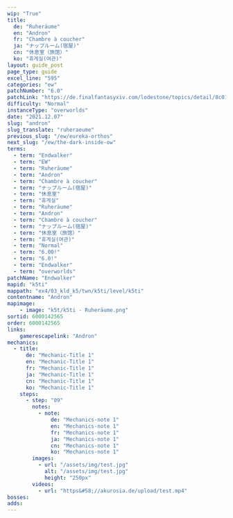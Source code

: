 ```yaml
---
wip: "True"
title:
  de: "Ruheräume"
  en: "Andron"
  fr: "Chambre à coucher"
  ja: "ナップルーム(宿屋)"
  cn: "休息室（旅馆）"
  ko: "휴게실(여관)"
layout: guide_post
page_type: guide
excel_line: "595"
categories: "ew"
patchNumber: "6.0"
patchLink: "https://de.finalfantasyxiv.com/lodestone/topics/detail/8c0146ce7f89035f0f27dcad1edcf30d3037fcf5"
difficulty: "Normal"
instanceType: "overworlds"
date: "2021.12.07"
slug: "andron"
slug_translate: "ruheraeume"
previous_slug: "/ew/eureka-orthos"
next_slug: "/ew/the-dark-inside-ow"
terms:
  - term: "Endwalker"
  - term: "EW"
  - term: "Ruheräume"
  - term: "Andron"
  - term: "Chambre à coucher"
  - term: "ナップルーム(宿屋)"
  - term: "休息室"
  - term: "휴게실"
  - term: "Ruheräume"
  - term: "Andron"
  - term: "Chambre à coucher"
  - term: "ナップルーム(宿屋)"
  - term: "休息室（旅馆）"
  - term: "휴게실(여관)"
  - term: "Normal"
  - term: "6.00!"
  - term: "6.0!"
  - term: "Endwalker"
  - term: "overworlds"
patchName: "Endwalker"
mapid: "k5ti"
mappath: "ex4/03_kld_k5/twn/k5ti/level/k5ti"
contentname: "Andron"
mapimage:
    - image: "k5t/k5ti - Ruheräume.png"
sortid: 6000142565
order: 6000142565
links:
    gamerescapelink: "Andron"
mechanics:
  - title:
      de: "Mechanic-Title 1"
      en: "Mechanic-Title 1"
      fr: "Mechanic-Title 1"
      ja: "Mechanic-Title 1"
      cn: "Mechanic-Title 1"
      ko: "Mechanic-Title 1"
    steps:
      - step: "09"
        notes:
          - note:
              de: "Mechanics-note 1"
              en: "Mechanics-note 1"
              fr: "Mechanics-note 1"
              ja: "Mechanics-note 1"
              cn: "Mechanics-note 1"
              ko: "Mechanics-note 1"
        images:
          - url: "/assets/img/test.jpg"
            alt: "/assets/img/test.jpg"
            height: "250px"
        videos:
          - url: "https&#58;//akurosia.de/upload/test.mp4"
bosses:
adds:
---
```

